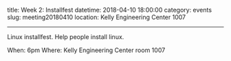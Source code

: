title: Week 2: Installfest
datetime: 2018-04-10 18:00:00
category: events
slug: meeting20180410
location: Kelly Engineering Center 1007

---

Linux installfest. Help people install linux.

When: 6pm
Where: Kelly Engineering Center room 1007
